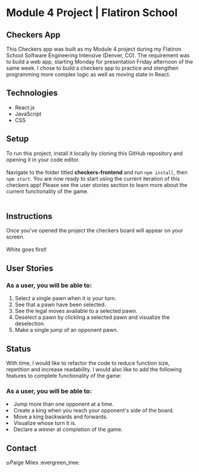 <h1>Module 4 Project | Flatiron School</h1>
<h2>Checkers App</h2>
<p>
This Checkers app was built as my Module 4 project during my Flatiron School Software Engineering Intensive (Denver, CO). The requirement was to build a web app, starting Monday for presentation Friday afternoon of the same week. I chose to build a checkers app to practice and stengthen programming more complex logic as well as moving state in React.<br>
</p>

<h2>Technologies</h2>

<ul>
 <li>React.js</li>
 <li>JavaScript</li>
 <li>CSS</li>
</ul>

<h2>Setup</h2>
To run this project, install it locally by cloning this GitHub repository and opening it in your code editor.<br><br>
Navigate to the folder titled <b>checkers-frontend</b> and run <code>npm install</code>, then <code>npm start</code>.
You are now ready to start using the current iteration of this checkers app! Please see the user stories section to learn more about the current functionality of the game.<br><br>

<h2>Instructions</h2>
Once you've opened the project the checkers board will appear on your screen.<br><br>
White goes first!

<h2>User Stories</h2>

<h3>As a user, you will be able to:</h3>

<ol>
 <li>Select a single pawn when it is your turn.</li>
 <li>See that a pawn have been selected.</li>
 <li>See the legal moves available to a selected pawn.</li>
 <li>Deselect a pawn by clickling a selected pawn and visualize the deselection.</li>
 <li>Make a single jump of an opponent pawn.</li>
</ol>

<h2>Status</h2>

With time, I would like to refactor the code to reduce function size, repetition and increase readability. I would also like to add the following features to complete functionality of the game:

<h3>As a user, you will be able to:</h3>

<li>Jump more than one opponent at a time.</li>
<li>Create a king when you reach your opponent's side of the board.</li>
<li>Move a king backwards and forwards.</li>
<li>Visualize whose turn it is.</li>
<li>Declare a winner at completion of the game.</li>

<h2>Contact</h2>
<a href="https://www.linkedin.com/in/paigelmiles/"><img src="https://user-images.githubusercontent.com/68958970/94946276-dc7b8a00-04a9-11eb-9431-366689b9fa06.png" alt="Paige Miles" style="width:10px;height:10px;"></a>Paige Miles :evergreen_tree:<br>
